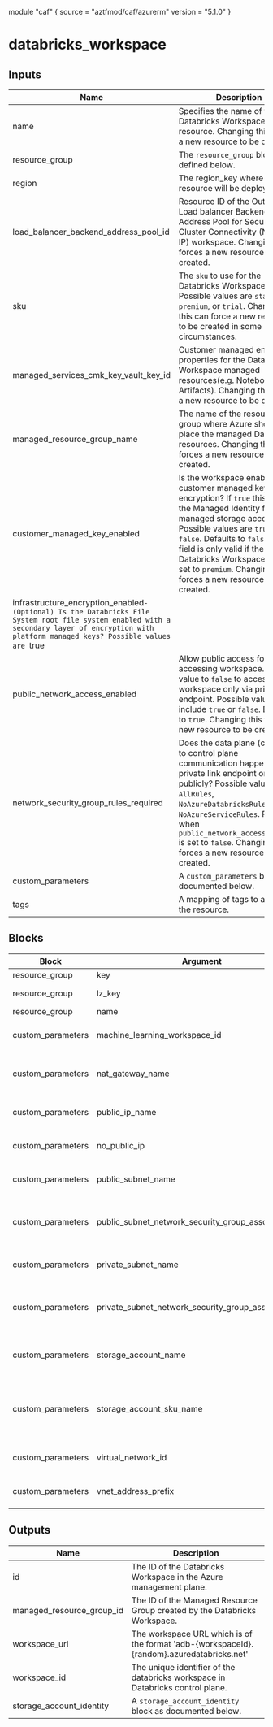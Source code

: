 module "caf" {
  source  = "aztfmod/caf/azurerm"
  version = "5.1.0"
}

# databricks_workspace

## Inputs
| Name | Description | Type | Required |
|------|-------------|------|:--------:|
|name| Specifies the name of the Databricks Workspace resource. Changing this forces a new resource to be created.||True|
|resource_group|The `resource_group` block as defined below.|Block|True|
| region |The region_key where the resource will be deployed|String|True|
|load_balancer_backend_address_pool_id| Resource ID of the Outbound Load balancer Backend Address Pool for Secure Cluster Connectivity (No Public IP) workspace. Changing this forces a new resource to be created.||False|
|sku| The `sku` to use for the Databricks Workspace. Possible values are `standard`, `premium`, or `trial`. Changing this can force a new resource to be created in some circumstances.||True|
|managed_services_cmk_key_vault_key_id| Customer managed encryption properties for the Databricks Workspace managed resources(e.g. Notebooks and Artifacts). Changing this forces a new resource to be created.||False|
|managed_resource_group_name| The name of the resource group where Azure should place the managed Databricks resources. Changing this forces a new resource to be created.||False|
|customer_managed_key_enabled| Is the workspace enabled for customer managed key encryption? If `true` this enables the Managed Identity for the managed storage account. Possible values are `true` or `false`. Defaults to `false`. This field is only valid if the Databricks Workspace `sku` is set to `premium`. Changing this forces a new resource to be created.||False|
|infrastructure_encryption_enabled`- (Optional) Is the Databricks File System root file system enabled with a secondary layer of encryption with platform managed keys? Possible values are `true|||False|
|public_network_access_enabled| Allow public access for accessing workspace. Set value to `false` to access workspace only via private link endpoint. Possible values include `true` or `false`. Defaults to `true`. Changing this forces a new resource to be created.||False|
|network_security_group_rules_required| Does the data plane (clusters) to control plane communication happen over private link endpoint only or publicly? Possible values `AllRules`, `NoAzureDatabricksRules` or `NoAzureServiceRules`. Required when `public_network_access_enabled` is set to `false`. Changing this forces a new resource to be created.||False|
|custom_parameters| A `custom_parameters` block as documented below.| Block |False|
|tags| A mapping of tags to assign to the resource.||False|

## Blocks
| Block | Argument | Description | Required |
|-------|----------|-------------|----------|
|resource_group| key | Key for  resource_group||| Required if  |
|resource_group| lz_key |Landing Zone Key in wich the resource_group is located|||True|
|resource_group| name | The name of the resource_group |||True|
|custom_parameters|machine_learning_workspace_id| The ID of a Azure Machine Learning workspace to link with Databricks workspace. Changing this forces a new resource to be created.|||False|
|custom_parameters|nat_gateway_name| Name of the NAT gateway for Secure Cluster Connectivity (No Public IP) workspace subnets. Defaults to `nat-gateway`. Changing this forces a new resource to be created.|||False|
|custom_parameters|public_ip_name| Name of the Public IP for No Public IP workspace with managed vNet. Defaults to `nat-gw-public-ip`. Changing this forces a new resource to be created.|||False|
|custom_parameters|no_public_ip| Are public IP Addresses not allowed? Possible values are `true` or `false`. Defaults to `false`. Changing this forces a new resource to be created.|||False|
|custom_parameters|public_subnet_name| The name of the Public Subnet within the Virtual Network. Required if `virtual_network_id` is set. Changing this forces a new resource to be created.|||False|
|custom_parameters|public_subnet_network_security_group_association_id| The resource ID of the `azurerm_subnet_network_security_group_association` resource which is referred to by the `public_subnet_name` field. Required if `virtual_network_id` is set.|||False|
|custom_parameters|private_subnet_name| The name of the Private Subnet within the Virtual Network. Required if `virtual_network_id` is set. Changing this forces a new resource to be created.|||False|
|custom_parameters|private_subnet_network_security_group_association_id| The resource ID of the `azurerm_subnet_network_security_group_association` resource which is referred to by the `private_subnet_name` field. Required if `virtual_network_id` is set.|||False|
|custom_parameters|storage_account_name| Default Databricks File Storage account name. Defaults to a randomized name(e.g. `dbstoragel6mfeghoe5kxu`). Changing this forces a new resource to be created.|||False|
|custom_parameters|storage_account_sku_name| Storage account SKU name. Possible values include `Standard_LRS`, `Standard_GRS`, `Standard_RAGRS`, `Standard_GZRS`, `Standard_RAGZRS`, `Standard_ZRS`, `Premium_LRS` or `Premium_ZRS`. Defaults to `Standard_GRS`. Changing this forces a new resource to be created.|||False|
|custom_parameters|virtual_network_id| The ID of a Virtual Network where this Databricks Cluster should be created. Changing this forces a new resource to be created.|||False|
|custom_parameters|vnet_address_prefix| Address prefix for Managed virtual network. Defaults to `10.139`. Changing this forces a new resource to be created.|||False|

## Outputs
| Name | Description |
|------|-------------|
|id|The ID of the Databricks Workspace in the Azure management plane.|||
|managed_resource_group_id|The ID of the Managed Resource Group created by the Databricks Workspace.|||
|workspace_url|The workspace URL which is of the format 'adb-{workspaceId}.{random}.azuredatabricks.net'|||
|workspace_id|The unique identifier of the databricks workspace in Databricks control plane.|||
|storage_account_identity|A `storage_account_identity` block as documented below.|||
